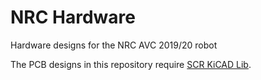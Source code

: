 # NRC Hardware
Hardware designs for the NRC AVC 2019/20 robot

The PCB designs in this repository require [SCR KiCAD Lib](https://github.com/SoonerRobotics/SCR_KiCAD_Lib).
